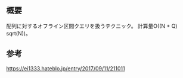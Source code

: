 ## 概要
配列に対するオフライン区間クエリを扱うテクニック。
計算量O((N + Q) sqrt(N))。

## 参考
https://ei1333.hateblo.jp/entry/2017/09/11/211011
